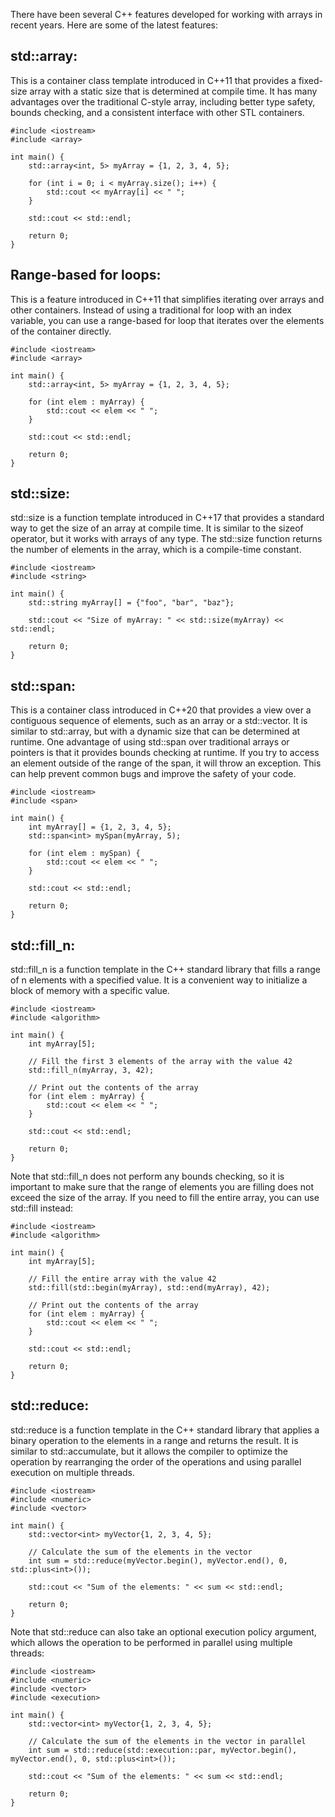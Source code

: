 There have been several C++ features developed for working with arrays in recent years. 
Here are some of the latest features:

## std::array:
This is a container class template introduced in C++11 that provides a fixed-size array with a static size that is determined at compile time. It has many advantages over the traditional C-style array, including better type safety, bounds checking, and a consistent interface with other STL containers.

```
#include <iostream>
#include <array>

int main() {
    std::array<int, 5> myArray = {1, 2, 3, 4, 5};

    for (int i = 0; i < myArray.size(); i++) {
        std::cout << myArray[i] << " ";
    }

    std::cout << std::endl;

    return 0;
}
```


## Range-based for loops: 
This is a feature introduced in C++11 that simplifies iterating over arrays and other containers. Instead of using a traditional for loop with an index variable, you can use a range-based for loop that iterates over the elements of the container directly.

```
#include <iostream>
#include <array>

int main() {
    std::array<int, 5> myArray = {1, 2, 3, 4, 5};

    for (int elem : myArray) {
        std::cout << elem << " ";
    }

    std::cout << std::endl;

    return 0;
}
```


## std::size:
std::size is a function template introduced in C++17 that provides a standard way to get the size of an array at compile time. It is similar to the sizeof operator, but it works with arrays of any type. The std::size function returns the number of elements in the array, which is a compile-time constant.

```
#include <iostream>
#include <string>

int main() {
    std::string myArray[] = {"foo", "bar", "baz"};

    std::cout << "Size of myArray: " << std::size(myArray) << std::endl;

    return 0;
}
```

## std::span: 
This is a container class introduced in C++20 that provides a view over a contiguous sequence of elements, such as an array or a std::vector. It is similar to std::array, but with a dynamic size that can be determined at runtime.
One advantage of using std::span over traditional arrays or pointers is that it provides bounds checking at runtime. If you try to access an element outside of the range of the span, it will throw an exception. This can help prevent common bugs and improve the safety of your code.

```
#include <iostream>
#include <span>

int main() {
    int myArray[] = {1, 2, 3, 4, 5};
    std::span<int> mySpan(myArray, 5);

    for (int elem : mySpan) {
        std::cout << elem << " ";
    }

    std::cout << std::endl;

    return 0;
}
```

## std::fill_n: 
std::fill_n is a function template in the C++ standard library that fills a range of n elements with a specified value. It is a convenient way to initialize a block of memory with a specific value.

```
#include <iostream>
#include <algorithm>

int main() {
    int myArray[5];

    // Fill the first 3 elements of the array with the value 42
    std::fill_n(myArray, 3, 42);

    // Print out the contents of the array
    for (int elem : myArray) {
        std::cout << elem << " ";
    }

    std::cout << std::endl;

    return 0;
}

```

Note that std::fill_n does not perform any bounds checking, so it is important to make sure that the range of elements you are filling does not exceed the size of the array. If you need to fill the entire array, you can use std::fill instead:

```
#include <iostream>
#include <algorithm>

int main() {
    int myArray[5];

    // Fill the entire array with the value 42
    std::fill(std::begin(myArray), std::end(myArray), 42);

    // Print out the contents of the array
    for (int elem : myArray) {
        std::cout << elem << " ";
    }

    std::cout << std::endl;

    return 0;
}

```

## std::reduce:
std::reduce is a function template in the C++ standard library that applies a binary operation to the elements in a range and returns the result. It is similar to std::accumulate, but it allows the compiler to optimize the operation by rearranging the order of the operations and using parallel execution on multiple threads.

```
#include <iostream>
#include <numeric>
#include <vector>

int main() {
    std::vector<int> myVector{1, 2, 3, 4, 5};

    // Calculate the sum of the elements in the vector
    int sum = std::reduce(myVector.begin(), myVector.end(), 0, std::plus<int>());

    std::cout << "Sum of the elements: " << sum << std::endl;

    return 0;
}
```

Note that std::reduce can also take an optional execution policy argument, which allows the operation to be performed in parallel using multiple threads:

```
#include <iostream>
#include <numeric>
#include <vector>
#include <execution>

int main() {
    std::vector<int> myVector{1, 2, 3, 4, 5};

    // Calculate the sum of the elements in the vector in parallel
    int sum = std::reduce(std::execution::par, myVector.begin(), myVector.end(), 0, std::plus<int>());

    std::cout << "Sum of the elements: " << sum << std::endl;

    return 0;
}
```

